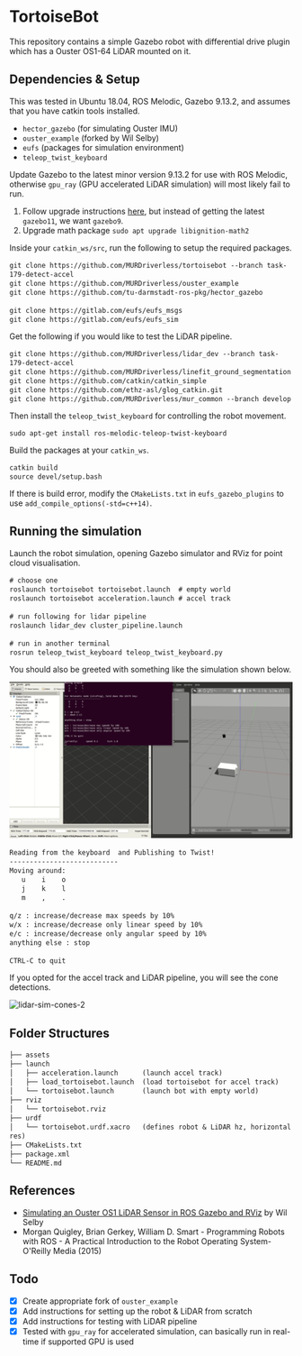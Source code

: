 # TortoiseBot

This repository contains a simple Gazebo robot with differential drive plugin which has a Ouster OS1-64 LiDAR mounted on it. 

## Dependencies & Setup

This was tested in Ubuntu 18.04, ROS Melodic, Gazebo 9.13.2, and assumes that you have catkin tools installed.

* `hector_gazebo` (for simulating Ouster IMU)
* `ouster_example` (forked by Wil Selby)
* `eufs` (packages for simulation environment)
* `teleop_twist_keyboard`

Update Gazebo to the latest minor version 9.13.2 for use with ROS Melodic, otherwise `gpu_ray` (GPU accelerated LiDAR simulation) will most likely fail to run.

1. Follow upgrade instructions [here](http://gazebosim.org/tutorials?tut=install_ubuntu&cat=install#Alternativeinstallation:step-by-step), but instead of getting the latest `gazebo11`, we want `gazebo9`.
2. Upgrade math package `sudo apt upgrade libignition-math2`

Inside your `catkin_ws/src`, run the following to setup the required packages.

```
git clone https://github.com/MURDriverless/tortoisebot --branch task-179-detect-accel
git clone https://github.com/MURDriverless/ouster_example
git clone https://github.com/tu-darmstadt-ros-pkg/hector_gazebo

git clone https://gitlab.com/eufs/eufs_msgs
git clone https://gitlab.com/eufs/eufs_sim
```

Get the following if you would like to test the LiDAR pipeline.
```
git clone https://github.com/MURDriverless/lidar_dev --branch task-179-detect-accel
git clone https://github.com/MURDriverless/linefit_ground_segmentation
git clone https://github.com/catkin/catkin_simple
git clone https://github.com/ethz-asl/glog_catkin.git
git clone https://github.com/MURDriverless/mur_common --branch develop
```

Then install the `teleop_twist_keyboard` for controlling the robot movement.
```
sudo apt-get install ros-melodic-teleop-twist-keyboard
```

Build the packages at your `catkin_ws`.
```
catkin build
source devel/setup.bash
```

If there is build error, modify the `CMakeLists.txt` in `eufs_gazebo_plugins` to use `add_compile_options(-std=c++14)`.

## Running the simulation

Launch the robot simulation, opening Gazebo simulator and RViz for point cloud visualisation.

```
# choose one
roslaunch tortoisebot tortoisebot.launch  # empty world
roslaunch tortoisebot acceleration.launch # accel track

# run following for lidar pipeline
roslaunch lidar_dev cluster_pipeline.launch

# run in another terminal
rosrun teleop_twist_keyboard teleop_twist_keyboard.py
```

You should also be greeted with something like the simulation shown below.

![lidar-sim](assets/lidar-sim.gif)


```
Reading from the keyboard  and Publishing to Twist!
---------------------------
Moving around:
   u    i    o
   j    k    l
   m    ,    .

q/z : increase/decrease max speeds by 10%
w/x : increase/decrease only linear speed by 10%
e/c : increase/decrease only angular speed by 10%
anything else : stop

CTRL-C to quit
```

If you opted for the accel track and LiDAR pipeline, you will see the cone detections.

![lidar-sim-cones-2](assets/lidar-sim-cones-2.gif)

## Folder Structures

```
├── assets
├── launch
│   ├── acceleration.launch      (launch accel track)
│   ├── load_tortoisebot.launch  (load tortoisebot for accel track)
│   └── tortoisebot.launch       (launch bot with empty world)
├── rviz
│   └── tortoisebot.rviz
├── urdf
│   └── tortoisebot.urdf.xacro   (defines robot & LiDAR hz, horizontal res)
├── CMakeLists.txt
├── package.xml
└── README.md
```


## References

* [Simulating an Ouster OS1 LiDAR Sensor in ROS Gazebo and RViz](https://www.wilselby.com/2019/05/simulating-an-ouster-os-1-lidar-sensor-in-ros-gazebo-and-rviz/) by Wil Selby
* Morgan Quigley, Brian Gerkey, William D. Smart - Programming Robots with ROS - A Practical Introduction to the Robot Operating System-O'Reilly Media (2015)

## Todo
- [x] Create appropriate fork of `ouster_example`
- [x] Add instructions for setting up the robot & LiDAR from scratch
- [x] Add instructions for testing with LiDAR pipeline
- [x] Tested with `gpu_ray` for accelerated simulation, can basically run in real-time if supported GPU is used
